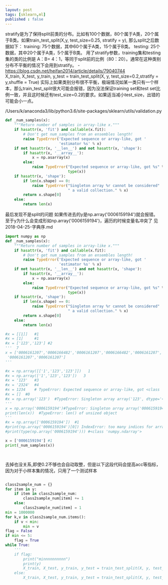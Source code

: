 ```yaml
---
layout: post
tags: [sklearn,ml]
published : false
---
```

stratify是为了保持split前类的分布。比如有100个数据，80个属于A类，20个属于B类。如果train_test_split(X,y, test_size=0.25, stratify = y), 那么split之后数据如下：
training: 75个数据，其中60个属于A类，15个属于B类。
testing: 25个数据，其中20个属于A类，5个属于B类。
用了stratify参数，training集和testing集的类的比例是 A：B= 4：1，等同于split前的比例（80：20）。通常在这种类别分布不平衡的情况下会用到stratify。
-https://blog.csdn.net/heifan2014/article/details/79040744  
X_train, X_test, y_train, y_test = train_test_split(X, y, test_size=0.2,stratify = y,shuffle = True)
实际上如果类别分布很不平衡，极端情况如某一类只有一个样本，那么train_test_split很大可能会报错，因为没法保证training set和test set比例一致，并且这时候还有test_size=0.2的要求。如果适当减小test_size，出错的可能会小一点。   


/Users/k/anaconda3/lib/python3.6/site-packages/sklearn/utils/validation.py
```python
def _num_samples(x):
    """Return number of samples in array-like x."""
    if hasattr(x, 'fit') and callable(x.fit):
        # Don't get num_samples from an ensembles length!
        raise TypeError('Expected sequence or array-like, got '
                        'estimator %s' % x)
    if not hasattr(x, '__len__') and not hasattr(x, 'shape'):
        if hasattr(x, '__array__'):
            x = np.asarray(x)
        else:
            raise TypeError("Expected sequence or array-like, got %s" %
                            type(x))
    if hasattr(x, 'shape'):
        if len(x.shape) == 0:
            raise TypeError("Singleton array %r cannot be considered"
                            " a valid collection." % x)
        return x.shape[0]
    else:
        return len(x)

```

最后发现不是split的问题
如果传进去的y是np.array('0006159194')就会报错。
至于y为什么会变成形如np.array('0006159194')，遍历的时候变量名冲突了
见2018-04-25-字典序.md

```python
import numpy as np
def _num_samples(x):
    """Return number of samples in array-like x."""
    if hasattr(x, 'fit') and callable(x.fit):
        # Don't get num_samples from an ensembles length!
        raise TypeError('Expected sequence or array-like, got '
                        'estimator %s' % x)
    if not hasattr(x, '__len__') and not hasattr(x, 'shape'):
        if hasattr(x, '__array__'):
            x = np.asarray(x)
        else:
            raise TypeError("Expected sequence or array-like, got %s" %
                            type(x))
    if hasattr(x, 'shape'):
        if len(x.shape) == 0:
            raise TypeError("Singleton array %r cannot be considered"
                            " a valid collection." % x)
        return x.shape[0]
    else:
        return len(x)

#x = [[1]]   #1
#x = [1]     #1
#x = ['123','123'] #2
'''  7
x = ['0006161207','0006166482','0006161207','0006166482','0006161207',
 '0006161207','0006161207']
'''

#x = np.array([['1','123','123']])   1
#x = np.array(['1','123','123'])   3
#x = '123'   #3
#x = '2324'  #4
#x = 1234    # TypeError: Expected sequence or array-like, got <class 'int'>
#x = []  #0
#x = np.array('123')  #TypeError: Singleton array array('123', dtype='<U3') cannot be considered a valid collection.
'''
x = np.array('0006159194')#TypeError: Singleton array array('0006159194', dtype='<U10') cannot be considered a valid collection.
print(len(x))  #TypeError: len() of unsized object
'''
#x = np.array(['0006159194'])  #1
#print(np.array('0006159194')[0]) IndexError: too many indices for array
#print(type(np.array('0006159194'))) #<class 'numpy.ndarray'>

x = ['0006159194'] #1
print(_num_samples(x))




```



去掉也没关系,即使0.2不够也会自动取整，但是以下这段代码会提高acc等指标，因为对于小样本集的情况，只用了一个测试样本
```python

class2sample_num = {}
for item in y:
    if item in class2sample_num:
        class2sample_num[item] += 1
    else:
        class2sample_num[item] = 1
min = 1000000
for k,v in class2sample_num.items():
    if v < min:
        min = v
flag = False
if min <= 5:
    flag = True
while True:
    '''
    if flag:
        print("minnnnnnnnnn")
        print(y)
        X_train, X_test, y_train, y_test = train_test_split(X, y, test_size=1,shuffle = True)  #随机抽取
    else:
        X_train, X_test, y_train, y_test = train_test_split(X, y, test_size=0.2,shuffle = True)
```
